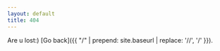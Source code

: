 ```yaml
---
layout: default
title: 404
---
```


Are u lost:) [Go back]({{ "/" | prepend: site.baseurl | replace: '//', '/' }}).
